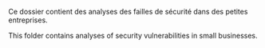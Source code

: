 Ce dossier contient des analyses des failles de sécurité dans des petites entreprises.

This folder contains analyses of security vulnerabilities in small businesses.
